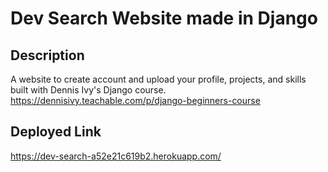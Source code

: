 # Dev Search Website made in Django

## Description
A website to create account and upload your profile, projects, and skills built with Dennis Ivy's Django course. 
https://dennisivy.teachable.com/p/django-beginners-course

## Deployed Link
https://dev-search-a52e21c619b2.herokuapp.com/
